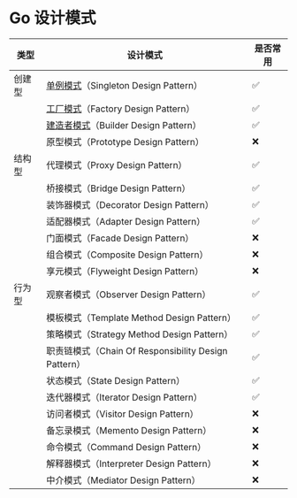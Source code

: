 # Go 设计模式

| 类型     | 设计模式                                               | 是否常用   |
| -------- | ------------------------------------------------------ | ---------- |
| 创建型   | [单例模式](./01_singleton)（Singleton Design Pattern） | ✅         |
|          | [工厂模式](./02_factory)（Factory Design Pattern）     | ✅         |
|          | [建造者模式](./03_builder)（Builder Design Pattern）   | ✅         |
|          | 原型模式（Prototype Design Pattern）                   | ❌         |
| 结构型   | 代理模式（Proxy Design Pattern）                       | ✅         |
|          | 桥接模式（Bridge Design Pattern）                      | ✅         |
|          | 装饰器模式（Decorator Design Pattern）                 | ✅         |
|          | 适配器模式（Adapter Design Pattern）                   | ✅         |
|          | 门面模式（Facade Design Pattern）                      | ❌         |
|          | 组合模式（Composite Design Pattern）                   | ❌         |
|          | 享元模式（Flyweight Design Pattern）                   | ❌         |
| 行为型   | 观察者模式（Observer Design Pattern）                  | ✅         |
|          | 模板模式（Template Method Design Pattern）             | ✅         |
|          | 策略模式（Strategy Method Design Pattern）             | ✅         |
|          | 职责链模式（Chain Of Responsibility Design Pattern）   | ✅         |
|          | 状态模式（State Design Pattern）                       | ✅         |
|          | 迭代器模式（Iterator Design Pattern）                  | ✅         |
|          | 访问者模式（Visitor Design Pattern）                   | ❌         |
|          | 备忘录模式（Memento Design Pattern）                   | ❌         |
|          | 命令模式（Command Design Pattern）                     | ❌         |
|          | 解释器模式（Interpreter Design Pattern）               | ❌         |
|          | 中介模式（Mediator Design Pattern）                    | ❌         |
